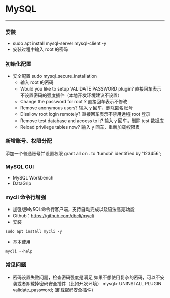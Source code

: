 # MySQL

* * * * *

### 安装
+ sudo apt install mysql-server mysql-client -y
+ 安装过程中输入 root 的密码

### 初始化配置
+ 安全配置 sudo mysql_secure_installation
  + 输入 root 的密码
  +  Would you like to setup VALIDATE PASSWORD plugin? 直接回车表示不设置密码的强度插件（本地开发环境建议不设置）
  +  Change the password for root ? 直接回车表示不修改
  +  Remove anonymous users? 输入 y 回车，删除匿名账号
  +  Disallow root login remotely? 直接回车表示不禁用远程 root 登录
  +  Remove test database and access to it? 输入 y 回车，删除 test 数据库
  +  Reload privilege tables now? 输入 y 回车，重新加载权限表

### 新增账号、权限分配
添加一个普通账号并设置权限
grant all on *.* to 'tumobi' identified by '123456';

### MySQL GUI
+ MySQL Workbench
+ DataGrip

### mycli 命令行增强 
+ 加强版MySQL命令行客户端，支持自动完成以及语法高亮功能
+ Github：https://github.com/dbcli/mycli
+  安装
```
sudo apt install mycli -y
```

+ 基本使用
```
mycli --help
```

### 常见问题
+ 密码设置失败问题，检查密码强度是满足
  	如果不想使用复杂的密码，可以不安装或者卸载掉密码安全插件（比如开发环境）
	mysql> UNINSTALL PLUGIN validate_password; (卸载密码安全插件)


